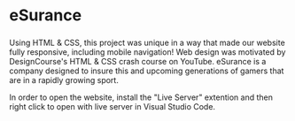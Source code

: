 # eSurance

#####
Using HTML & CSS, this project was unique in a way that made our website fully responsive, including mobile navigation! Web design was motivated by DesignCourse's HTML & CSS crash course on YouTube. eSurance is a company designed to insure this and upcoming generations of gamers that are in a rapidly growing sport.

In order to open the website, install the "Live Server" extention and then right click to open with live server in Visual Studio Code.
